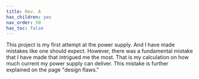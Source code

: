 ```yaml
---
title: Rev. A
has_children: yes
nav_order: 50
has_toc: false
---
```


This project is my first attempt at the power supply. And I have made mistakes like one should expect. However, there was a fundamental mistake that I have made that intrigued me the most. That is my calculation on how much current my power supply can deliver. This mistake is further explained on the page "design flaws." 

